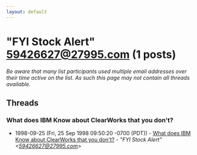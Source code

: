 ```yaml
---
layout: default
---
```


# "FYI Stock Alert" <59426627@27995.com> (1 posts)

_Be aware that many list participants used multiple email addresses over their time active on the list. As such this page may not contain all threads available._

## Threads

### What does IBM Know about ClearWorks that you don't?
+ 1998-09-25 (Fri, 25 Sep 1998 09:50:20 -0700 (PDT)) - [What does IBM Know about ClearWorks that you don't?](/archive/1998/09/5accccd53ae7b180fb1a5516183c8456015bd4690666dc8f010d07fa43467230) - _"FYI Stock Alert" \<59426627@27995.com\>_

